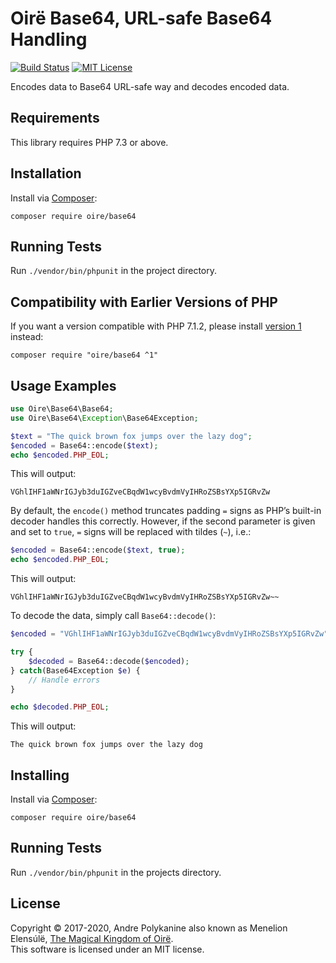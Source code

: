 # Oirë Base64, URL-safe Base64 Handling

[![Build Status](https://api.travis-ci.com/Oire/Base64.svg?branch=master)](https://travis-ci.com/github/Oire/Base64)
[![MIT License](https://img.shields.io/badge/license-MIT-blue.svg)](https://github.com/Oire/Base64/blob/master/LICENSE)

Encodes data to Base64 URL-safe way and decodes encoded data.

## Requirements

This library requires PHP 7.3 or above.

## Installation

Install via [Composer](https://getcomposer.org/):

```
composer require oire/base64
```

## Running Tests

Run `./vendor/bin/phpunit` in the project directory.

## Compatibility with Earlier Versions of PHP
If you want a version compatible with PHP 7.1.2, please install [version 1](https://github.com/Oire/Base64/tree/v1) instead:

```shell
composer require "oire/base64 ^1"
```

## Usage Examples

```php
use Oire\Base64\Base64;
use Oire\Base64\Exception\Base64Exception;

$text = "The quick brown fox jumps over the lazy dog";
$encoded = Base64::encode($text);
echo $encoded.PHP_EOL;
```

This will output:  
```shell
VGhlIHF1aWNrIGJyb3duIGZveCBqdW1wcyBvdmVyIHRoZSBsYXp5IGRvZw
```

By default, the `encode()` method truncates padding `=` signs as PHP’s built-in decoder handles this correctly. However, if the second parameter is given and set to `true`, `=` signs will be replaced with tildes (`~`), i.e.:

```php
$encoded = Base64::encode($text, true);
echo $encoded.PHP_EOL;
````

This will output:  
```shell
VGhlIHF1aWNrIGJyb3duIGZveCBqdW1wcyBvdmVyIHRoZSBsYXp5IGRvZw~~
```

To decode the data, simply call `Base64::decode()`:

```php
$encoded = "VGhlIHF1aWNrIGJyb3duIGZveCBqdW1wcyBvdmVyIHRoZSBsYXp5IGRvZw";

try {
    $decoded = Base64::decode($encoded);
} catch(Base64Exception $e) {
    // Handle errors
}

echo $decoded.PHP_EOL;
```

This will output:  
```shell
The quick brown fox jumps over the lazy dog
```

## Installing
Install via [Composer](https://getcomposer.org/):

`composer require oire/base64`

## Running Tests
Run `./vendor/bin/phpunit` in the projects directory.

## License
Copyright © 2017-2020, Andre Polykanine also known as Menelion Elensúlë, [The Magical Kingdom of Oirë](https://github.com/Oire/).  
This software is licensed under an MIT license.